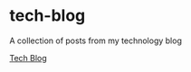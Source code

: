 # tech-blog

A collection of posts from my technology blog


[Tech Blog](https://maplesyrupweb.com/)


